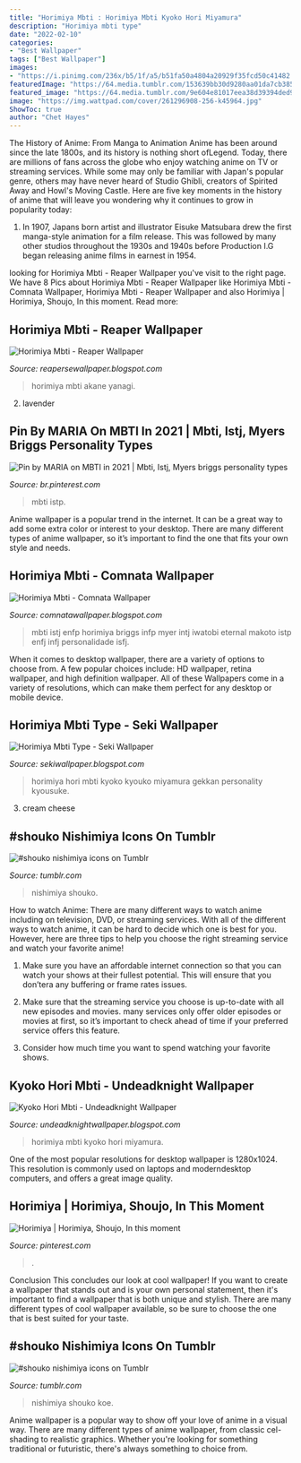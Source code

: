 ```yaml
---
title: "Horimiya Mbti : Horimiya Mbti Kyoko Hori Miyamura"
description: "Horimiya mbti type"
date: "2022-02-10"
categories:
- "Best Wallpaper"
tags: ["Best Wallpaper"]
images:
- "https://i.pinimg.com/236x/b5/1f/a5/b51fa50a4804a20929f35fcd50c41482.jpg?nii=t"
featuredImage: "https://64.media.tumblr.com/153639bb30d9280aa01da7cb3855efbb/fb768d96399d8f9a-ce/s1280x1920/94829663a0138dcf0af4ef9c596b0bb500e6fcbb.jpg"
featured_image: "https://64.media.tumblr.com/9e604e81017eea38d39394ded94b8c1d/1a0590880184a4d4-22/s1280x1920/67a078f636b8fc384455a9b3845e23b4c420dfe4.jpg"
image: "https://img.wattpad.com/cover/261296908-256-k45964.jpg"
ShowToc: true
author: "Chet Hayes"
---
```



The History of Anime: From Manga to Animation
Anime has been around since the late 1800s, and its history is nothing short ofLegend. Today, there are millions of fans across the globe who enjoy watching anime on TV or streaming services. While some may only be familiar with Japan's popular genre, others may have never heard of Studio Ghibli, creators of Spirited Away and Howl's Moving Castle. Here are five key moments in the history of anime that will leave you wondering why it continues to grow in popularity today:
1) In 1907, Japans born artist and illustrator Eisuke Matsubara drew the first manga-style animation for a film release. This was followed by many other studios throughout the 1930s and 1940s before Production I.G began releasing anime films in earnest in 1954.

	

		
looking for Horimiya Mbti - Reaper Wallpaper you've visit to the right page. We have 8 Pics about Horimiya Mbti - Reaper Wallpaper like Horimiya Mbti - Comnata Wallpaper, Horimiya Mbti - Reaper Wallpaper and also Horimiya | Horimiya, Shoujo, In this moment. Read more:
		
    
## Horimiya Mbti - Reaper Wallpaper

<img loading=lazy src="https://i.pinimg.com/originals/4e/c0/fa/4ec0fa1878fbde78f364f04579d746ba.jpg" onerror="this.onerror=null;this.src='https://tse4.mm.bing.net/th?id=OIP.WPAinxEyawCzrx3y6jl2gQHaHa&amp;pid=15.1';" alt="Horimiya Mbti - Reaper Wallpaper">

_Source: reapersewallpaper.blogspot.com_

>horimiya mbti akane yanagi. 

	

2. lavender 

    
## Pin By MARIA On MBTI In 2021 | Mbti, Istj, Myers Briggs Personality Types

<img loading=lazy src="https://i.pinimg.com/236x/b5/1f/a5/b51fa50a4804a20929f35fcd50c41482.jpg?nii=t" onerror="this.onerror=null;this.src='https://tse4.mm.bing.net/th?id=OIP.AUERfQ2pw4A7JV-S0qSIKAAAAA&amp;pid=15.1';" alt="Pin by MARIA on MBTI in 2021 | Mbti, Istj, Myers briggs personality types">

_Source: br.pinterest.com_

>mbti istp. 

	

Anime wallpaper is a popular trend in the internet. It can be a great way to add some extra color or interest to your desktop. There are many different types of anime wallpaper, so it’s important to find the one that fits your own style and needs.

    
## Horimiya Mbti - Comnata Wallpaper

<img loading=lazy src="https://64.media.tumblr.com/9e604e81017eea38d39394ded94b8c1d/1a0590880184a4d4-22/s1280x1920/67a078f636b8fc384455a9b3845e23b4c420dfe4.jpg" onerror="this.onerror=null;this.src='https://tse3.mm.bing.net/th?id=OIP.IeKnU7gLLrLuh__yy9OCsAHaFD&amp;pid=15.1';" alt="Horimiya Mbti - Comnata Wallpaper">

_Source: comnatawallpaper.blogspot.com_

>mbti istj enfp horimiya briggs infp myer intj iwatobi eternal makoto istp enfj infj personalidade isfj. 

	

When it comes to desktop wallpaper, there are a variety of options to choose from. A few popular choices include: HD wallpaper, retina wallpaper, and high definition wallpaper. All of these Wallpapers come in a variety of resolutions, which can make them perfect for any desktop or mobile device. 

    
## Horimiya Mbti Type - Seki Wallpaper

<img loading=lazy src="https://personality-database.com/profile_images/260590.png?id=164221" onerror="this.onerror=null;this.src='https://tse3.mm.bing.net/th?id=OIP.c0XH1lZc9yylg3wnUEtymgAAAA&amp;pid=15.1';" alt="Horimiya Mbti Type - Seki Wallpaper">

_Source: sekiwallpaper.blogspot.com_

>horimiya hori mbti kyoko kyouko miyamura gekkan personality kyousuke. 

	

3. cream cheese 

    
## #shouko Nishimiya Icons On Tumblr

<img loading=lazy src="https://64.media.tumblr.com/153639bb30d9280aa01da7cb3855efbb/fb768d96399d8f9a-ce/s1280x1920/94829663a0138dcf0af4ef9c596b0bb500e6fcbb.jpg" onerror="this.onerror=null;this.src='https://tse3.mm.bing.net/th?id=OIP.qN7M3G2TjXH9pS2n6AO9zgHaHa&amp;pid=15.1';" alt="#shouko nishimiya icons on Tumblr">

_Source: tumblr.com_

>nishimiya shouko. 

	

How to watch Anime: There are many different ways to watch anime including on television, DVD, or streaming services.
With all of the different ways to watch anime, it can be hard to decide which one is best for you. However, here are three tips to help you choose the right streaming service and watch your favorite anime!
1. Make sure you have an affordable internet connection so that you can watch your shows at their fullest potential. This will ensure that you don’tera any buffering or frame rates issues.

2. Make sure that the streaming service you choose is up-to-date with all new episodes and movies. many services only offer older episodes or movies at first, so it’s important to check ahead of time if your preferred service offers this feature.

3. Consider how much time you want to spend watching your favorite shows.

    
## Kyoko Hori Mbti - Undeadknight Wallpaper

<img loading=lazy src="https://img.wattpad.com/cover/261296908-256-k45964.jpg" onerror="this.onerror=null;this.src='https://tse1.mm.bing.net/th?id=OIP.gVCBOhlxFCimls20iBaZaAAAAA&amp;pid=15.1';" alt="Kyoko Hori Mbti - Undeadknight Wallpaper">

_Source: undeadknightwallpaper.blogspot.com_

>horimiya mbti kyoko hori miyamura. 

	

One of the most popular resolutions for desktop wallpaper is 1280x1024. This resolution is commonly used on laptops and moderndesktop computers, and offers a great image quality.

    
## Horimiya | Horimiya, Shoujo, In This Moment

<img loading=lazy src="https://i.pinimg.com/originals/3f/29/0f/3f290f3d8ad5df7dfc1b4695331f237a.jpg" onerror="this.onerror=null;this.src='https://tse3.mm.bing.net/th?id=OIP.Pc201iaX0Pp6eblrOzRdPgHaHq&amp;pid=15.1';" alt="Horimiya | Horimiya, Shoujo, In this moment">

_Source: pinterest.com_

>. 

	

Conclusion
This concludes our look at cool wallpaper! If you want to create a wallpaper that stands out and is your own personal statement, then it's important to find a wallpaper that is both unique and stylish. There are many different types of cool wallpaper available, so be sure to choose the one that is best suited for your taste.

    
## #shouko Nishimiya Icons On Tumblr

<img loading=lazy src="https://64.media.tumblr.com/02fce4ef8cc1c32ea159a631375f57c0/9016c2e6f93f119b-0a/s540x810/e91df56576c74be922aa559044672b4ecd513c17.jpg" onerror="this.onerror=null;this.src='https://tse1.mm.bing.net/th?id=OIP.T9ueshKlbR4tX-4nQN8oVAHaHa&amp;pid=15.1';" alt="#shouko nishimiya icons on Tumblr">

_Source: tumblr.com_

>nishimiya shouko koe. 

	

Anime wallpaper is a popular way to show off your love of anime in a visual way. There are many different types of anime wallpaper, from classic cel-shading to realistic graphics. Whether you're looking for something traditional or futuristic, there's always something to choice from.

